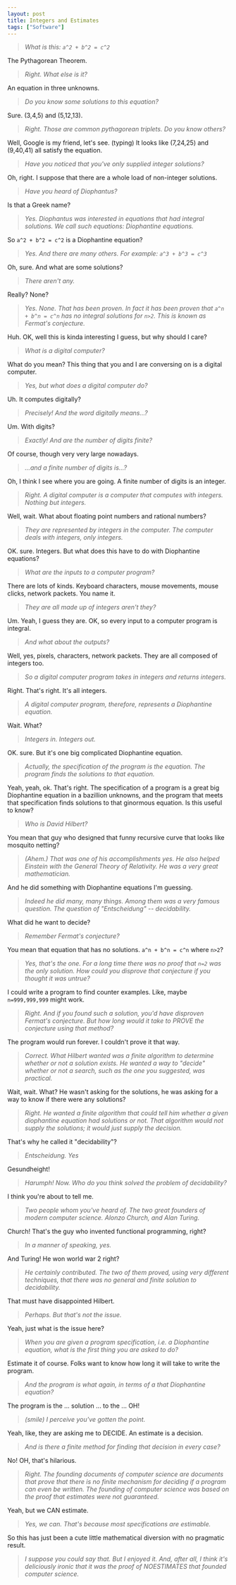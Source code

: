 ```yaml
---
layout: post
title: Integers and Estimates
tags: ["Software"]
---
```

>_What is this: `a^2 + b^2 = c^2`_

The Pythagorean Theorem.

>_Right.  What else is it?_

An equation in three unknowns.

>_Do you know some solutions to this equation?_

Sure.  (3,4,5) and (5,12,13).

>_Right.  Those are common pythagorean triplets.  Do you know others?_

Well, Google is my friend, let's see.  (typing)  It looks like (7,24,25) and (9,40,41) all satisfy the equation.

>_Have you noticed that you've only supplied integer solutions?_

Oh, right.  I suppose that there are a whole load of non-integer solutions.

>_Have you heard of Diophantus?_

Is that a Greek name?

>_Yes.  Diophantus was interested in equations that had integral solutions.  We call such equations: Diophantine equations._

So `a^2 + b^2 = c^2` is a Diophantine equation?

>_Yes.  And there are many others.  For example: `a^3 + b^3 = c^3`_

Oh, sure.  And what are some solutions?

>_There aren't any._

Really?  None?

>_Yes.  None.  That has been proven.  In fact it has been proven that `a^n + b^n = c^n` has no integral solutions for `n>2`.  This is known as Fermat's conjecture._

Huh.  OK, well this is kinda interesting I guess, but why should I care?

>_What is a digital computer?_

What do you mean?  This thing that you and I are conversing on is a digital computer.

>_Yes, but what does a digital computer do?_

Uh. It computes digitally?

>_Precisely!  And the word digitally means...?_

Um.  With digits?

>_Exactly!  And are the number of digits finite?_

Of course, though very very large nowadays.

>_...and a finite number of digits is...?_

Oh, I think I see where you are going.  A finite number of digits is an integer.

>_Right.  A digital computer is a computer that computes with integers.  Nothing but integers._

Well, wait.  What about floating point numbers and rational numbers?

>_They are represented by integers in the computer.  The computer deals with integers, only integers._

OK.  sure.  Integers.  But what does this have to do with Diophantine equations?

>_What are the inputs to a computer program?_

There are lots of kinds.  Keyboard characters, mouse movements, mouse clicks, network packets.  You name it.

>_They are all made up of integers aren't they?_

Um.  Yeah, I guess they are.  OK, so every input to a computer program is integral.  

>_And what about the outputs?_

Well, yes, pixels, characters, network packets.  They are all composed of integers too.

>_So a digital computer program takes in integers and returns integers._

Right.  That's right.  It's all integers.

>_A digital computer program, therefore, represents a Diophantine equation._

Wait. What?  

>_Integers in.  Integers out._

OK. sure.  But it's one big complicated Diophantine equation.

>_Actually, the specification of the program is the equation.  The program finds the solutions to that equation._

Yeah, yeah, ok.  That's right.  The specification of a program is a great big Diophantine equation in a bazillion unknowns, and the program that meets that specification finds solutions to that ginormous equation.  Is this useful to know?

>_Who is David Hilbert?_

You mean that guy who designed that funny recursive curve that looks like mosquito netting?

>_(Ahem.) That was one of his accomplishments yes. He also helped Einstein with the General Theory of Relativity.  He was a very great mathematician._

And he did something with Diophantine equations I'm guessing.

>_Indeed he did many, many things.  Among them was a very famous question.  The question of "Entscheidung" -- decidability._

What did he want to decide?

>_Remember Fermat's conjecture?_

You mean that equation that has no solutions.  `a^n + b^n = c^n` where `n>2`?

>_Yes, that's the one.  For a long time there was no proof that `n=2` was the only solution.  How could you disprove that conjecture if you thought it was untrue?_

I could write a program to find counter examples.  Like, maybe `n=999,999,999` might work.  

>_Right.  And if you found such a solution, you'd have disproven Fermat's conjecture.  But how long would it take to PROVE the conjecture using that method?_

The program would run forever.  I couldn't prove it that way.

>_Correct.  What Hilbert wanted was a finite algorithm to determine whether or not a solution exists.  He wanted a way to "decide" whether or not a search, such as the one you suggested, was practical._

Wait, wait.  What?  He wasn't asking for the solutions, he was asking for a way to know if there were any solutions?

>_Right.  He wanted a finite algorithm that could tell him whether a given diophantine equation had solutions or not.  That algorithm would not supply the solutions; it would just supply the decision._

That's why he called it "decidability"?

>_Entscheidung.  Yes_

Gesundheight!

>_Harumph!  Now.  Who do you think solved the problem of decidability?_

I think you're about to tell me.

>_Two people whom you've heard of.  The two great founders of modern computer science.  Alonzo Church, and Alan Turing._

Church!  That's the guy who invented functional programming, right?

>_In a manner of speaking, yes._

And Turing!  He won world war 2 right?

>_He certainly contributed.  The two of them proved, using very different techniques, that there was no general and finite solution to decidability._

That must have disappointed Hilbert. 

>_Perhaps.  But that's not the issue._

Yeah, just what is the issue here?

>_When you are given a program specification, i.e. a Diophantine equation, what is the first thing you are asked to do?_

Estimate it of course.  Folks want to know how long it will take to write the program.

>_And the program is what again, in terms of a that Diophantine equation?_

The program is the ... solution ... to the ... OH!

>_(smile)  I perceive you've gotten the point._

Yeah, like, they are asking me to DECIDE.  An estimate is a decision.

>_And is there a finite method for finding that decision in every case?_

No!  OH, that's hilarious.

>_Right.  The founding documents of computer science are documents that prove that there is no finite mechanism for deciding if a program can even be written.  The founding of computer science was based on the proof that estimates were not guaranteed._

Yeah, but we CAN estimate.

>_Yes, we can.  That's because most specifications are estimable._

So this has just been a cute little mathematical diversion with no pragmatic result.

>_I suppose you could say that.  But I enjoyed it.  And, after all, I think it's deliciously ironic that it was the proof of NOESTIMATES that founded computer science._

